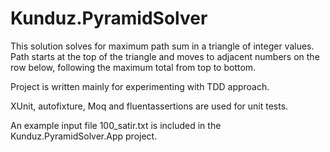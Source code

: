 # Kunduz.PyramidSolver


This solution solves for maximum path sum in a triangle of integer values.
Path starts at the top of the triangle and moves to adjacent numbers on the row below, following the maximum total from top to bottom.


Project is written mainly for experimenting with TDD approach.

XUnit, autofixture, Moq and fluentassertions are used for unit tests.

An example input file 100_satir.txt is included in the Kunduz.PyramidSolver.App project.
